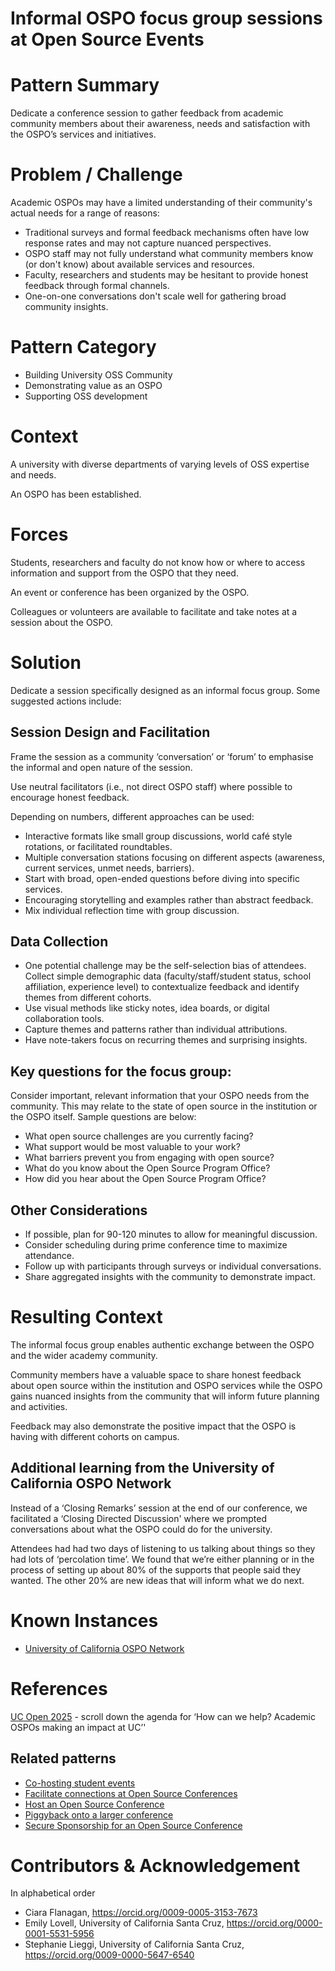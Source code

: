 # Informal OSPO focus group sessions at Open Source Events

# Pattern Summary
Dedicate a conference session to gather feedback from academic community members about their awareness, needs and satisfaction with the OSPO’s services and initiatives.

# Problem / Challenge
Academic OSPOs may have a limited understanding of their community's actual needs for a range of reasons:

* Traditional surveys and formal feedback mechanisms often have low response rates and may not capture nuanced perspectives.
* OSPO staff may not fully understand what community members know (or don't know) about available services and resources.
* Faculty, researchers and students may be hesitant to provide honest feedback through formal channels.
* One-on-one conversations don't scale well for gathering broad community insights.

# Pattern Category

- Building University OSS Community
- Demonstrating value as an OSPO
- Supporting OSS development  

# Context
A university with diverse departments of varying levels of OSS expertise and needs.

An OSPO has been established.

# Forces
Students, researchers and faculty do not know how or where to access information and support from the OSPO that they need.

An event or conference has been organized by the OSPO.

Colleagues or volunteers are available to facilitate and take notes at a session about the OSPO.

# Solution
Dedicate a session specifically designed as an informal focus group. Some suggested actions include:

## Session Design and Facilitation
Frame the session as a community ‘conversation’ or ‘forum’  to emphasise the informal and open nature of the session. 

Use neutral facilitators (i.e., not direct OSPO staff) where possible to encourage honest feedback.

Depending on numbers, different approaches can be used:
* Interactive formats like small group discussions, world café style rotations, or facilitated roundtables.
* Multiple conversation stations focusing on different aspects (awareness, current services, unmet needs, barriers).
* Start with broad, open-ended questions before diving into specific services.
* Encouraging storytelling and examples rather than abstract feedback.
* Mix individual reflection time with group discussion.

## Data Collection
* One potential challenge may be the self-selection bias of attendees. Collect simple demographic data (faculty/staff/student status, school affiliation, experience level) to contextualize feedback and identify themes from different cohorts.
* Use visual methods like sticky notes, idea boards, or digital collaboration tools.
* Capture themes and patterns rather than individual attributions.
* Have note-takers focus on recurring themes and surprising insights.

## Key questions for the focus group:
Consider important, relevant information that your OSPO needs from the community. This may relate to the state of open source in the institution or the OSPO itself. Sample questions are below: 

* What open source challenges are you currently facing?
* What support would be most valuable to your work?
* What barriers prevent you from engaging with open source?
* What do you know about the Open Source Program Office?
* How did you hear about the Open Source Program Office?

## Other Considerations
* If possible, plan for 90-120 minutes to allow for meaningful discussion.
* Consider scheduling during prime conference time to maximize attendance.
* Follow up with participants through surveys or individual conversations.
* Share aggregated insights with the community to demonstrate impact.

# Resulting Context
The informal focus group enables authentic exchange between the OSPO and the wider academy community.

Community members have a valuable space to share honest feedback about open source within the institution and OSPO services while the OSPO gains nuanced insights from the community that will inform future planning and activities. 

Feedback may also demonstrate the positive impact that the OSPO is having with different cohorts on campus.

## Additional learning from the University of California OSPO Network
Instead of a ‘Closing Remarks’ session at the end of our conference, we facilitated a ‘Closing Directed Discussion' where we prompted conversations about what the OSPO could do for the university. 

Attendees had had two days of listening to us talking about things so they had lots of ‘percolation time’. We found that we’re either planning or in the process of setting up about 80% of the supports that people said they wanted. The other 20% are new ideas that will inform what we do next. 

# Known Instances
* [University of California OSPO Network](https://ucospo.net/)

# References
[UC Open 2025](https://ucospo.net/events/uc-open-4-2025/) - scroll down the agenda for ‘How can we help? Academic OSPOs making an impact at UC’'

## Related patterns
* [Co-hosting student events](https://github.com/CURIOSSorg/curioss-patterns/blob/main/cohosting-student-events.md)
* [Facilitate connections at Open Source Conferences](https://github.com/CURIOSSorg/curioss-patterns/blob/main/facilitate-connections-at-open-source-conferences.md)
* [Host an Open Source Conference](https://github.com/CURIOSSorg/curioss-patterns/blob/main/host-an-open-source-conference.md)
* [Piggyback onto a larger conference](piggyback-onto-a-larger-conference.md)
* [Secure Sponsorship for an Open Source Conference](https://github.com/CURIOSSorg/curioss-patterns/blob/main/secure-sponsorship-for-an-open-source-conference.md)

# Contributors & Acknowledgement
In alphabetical order
* Ciara Flanagan, https://orcid.org/0009-0005-3153-7673
* Emily Lovell, University of California Santa Cruz, https://orcid.org/0000-0001-5531-5956
* Stephanie Lieggi, University of California Santa Cruz, https://orcid.org/0009-0000-5647-6540
